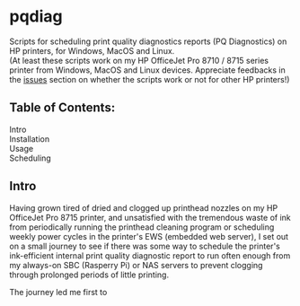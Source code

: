 # pqdiag
Scripts for scheduling print quality diagnostics reports (PQ Diagnostics) on HP printers, for Windows, MacOS and Linux.<BR>
(At least these scripts work on my HP OfficeJet Pro 8710 / 8715 series printer from Windows, MacOS and Linux devices. Appreciate feedbacks in the [issues](https://github.com/Vegz78/pqdiag/issues) section on whether the scripts work or not for other HP printers!)

## Table of Contents:
Intro<BR>
Installation<BR>
Usage<BR>
Scheduling<BR>

## Intro
Having grown tired of dried and clogged up printhead nozzles on my HP OfficeJet Pro 8715 printer, and unsatisfied with the tremendous waste of ink from periodically running the printhead cleaning program or scheduling weekly power cycles in the printer's EWS (embedded web server), I set out on a small journey to see if there was some way to schedule the printer's ink-efficient internal print quality diagnostic report to run often enough from my always-on SBC (Rasperry Pi) or NAS servers to prevent clogging through prolonged periods of little printing.

The journey led me first to 
